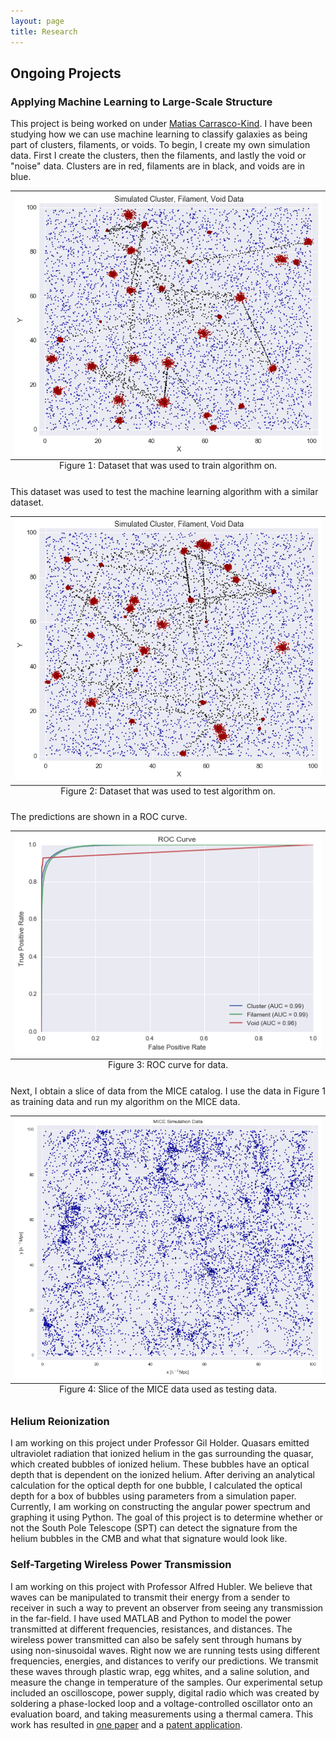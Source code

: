 ```yaml
---
layout: page
title: Research
---
```


## Ongoing Projects

### Applying Machine Learning to Large-Scale Structure  
This project is being worked on under [Matias Carrasco-Kind](matias-ck.com). I have been studying how we can use machine learning to classify galaxies as being part of clusters, filaments, or voids. To begin, I create my own simulation data. First I create the clusters, then the filaments, and lastly the void or "noise" data. Clusters are in red, filaments are in black, and voids are in blue.  
  
<table class="image">
<caption align="bottom">Figure 1: Dataset that was used to train algorithm on.</caption>
<tr><td><img src="images/adata_image.png" width = "600"></td></tr>
</table>  
  
This dataset was used to test the machine learning algorithm with a similar dataset.

<table class="image">
<caption align="bottom">Figure 2: Dataset that was used to test algorithm on.</caption>
<tr><td><img src="images/bdata.png" width = "600"></td></tr>
</table>  
  
The predictions are shown in a ROC curve.  
  
<table class="image">
<caption align="bottom">Figure 3: ROC curve for data.</caption>
<tr><td><img src="images/ROC_2.png" width = "600"></td></tr>
</table>  
  
Next, I obtain a slice of data from the MICE catalog. I use the data in Figure 1 as training data and run my algorithm on the MICE data.  
<table class="image">
<caption align="bottom">Figure 4: Slice of the MICE data used as testing data.</caption>
<tr><td><img src="images/MICE100.png" width = "600"></td></tr>
</table>  
  


### Helium Reionization  
  
I am working on this project under Professor Gil Holder. Quasars emitted ultraviolet radiation that ionized helium in the gas surrounding the quasar, which created bubbles of ionized helium. These bubbles have an optical depth that is dependent on the ionized helium. After deriving an analytical calculation for the optical depth for one bubble, I calculated the optical depth for a box of bubbles using parameters from a simulation paper. Currently, I am working on constructing the angular power spectrum and graphing it using Python. The goal of this project is to determine whether or not the South Pole Telescope (SPT) can detect the signature from the helium bubbles in the CMB and what that signature would look like.  

### Self-Targeting Wireless Power Transmission  
  
I am working on this project with Professor Alfred Hubler. We believe that waves can be manipulated to transmit their energy from a sender to receiver in such a way to prevent an observer from seeing any transmission in the far-field. I have used MATLAB and Python to model the power transmitted at different frequencies, resistances, and distances. The wireless power transmitted can also be safely sent through humans by using non-sinusoidal waves. Right now we are running tests using different frequencies, energies, and distances to verify our predictions. We transmit these waves through plastic wrap, egg whites, and a saline solution, and measure the change in temperature of the samples. Our experimental setup included an oscilloscope, power supply, digital radio which was created by soldering a phase-locked loop and a voltage-controlled oscillator onto an evaluation board, and taking measurements using a thermal camera. This work has resulted in [one paper](http://thomaskirsh.com/Publications.html) and a [patent application](http://thomaskirsh.com/CV.html).
